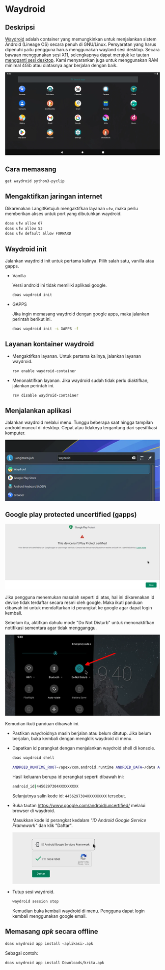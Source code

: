 # Waydroid

## Deskripsi

[Waydroid] adalah container yang memungkinkan untuk menjalankan sistem Android (Lineage OS) secara penuh di GNU/Linux. Persyaratan yang harus dipenuhi yaitu pengguna harus menggunakan wayland sesi desktop. Secara bawaan menggunakan sesi X11, selengkapnya dapat merujuk ke tautan [mengganti sesi desktop](../../konfigurasi/kde/sesi-desktop.md#mengganti-sesi-desktop). Kami menyarankan juga untuk menggunakan RAM minimal 4Gib atau diatasnya agar berjalan dengan baik.

![Waydroid LangitKetujuh OS](../../media/image/waydroid-langitketujuh-id.webp)

## Cara memasang

```sh
get waydroid python3-pyclip
```

## Mengaktifkan jaringan internet

Dikarenakan LangitKetujuh mengaktifkan layanan `ufw`, maka perlu memberikan akses untuk port yang dibutuhkan waydroid.

```sh
doas ufw allow 67
doas ufw allow 53
doas ufw default allow FORWARD
```

## Waydroid init

Jalankan waydroid init untuk pertama kalinya. Pilih salah satu, vanilla atau gapps.


- Vanilla

  Versi android ini tidak memiliki aplikasi google.

  ```sh
  doas waydroid init
  ```

- GAPPS

  Jika ingin memasang waydroid dengan google apps, maka jalankan perintah berikut ini.

  ```sh
  doas waydroid init -s GAPPS -f
  ```

## Layanan kontainer waydroid

- Mengaktifkan layanan. Untuk pertama kalinya, jalankan layanan waydroid.

  ```sh
  rsv enable waydroid-container
  ```

- Menonaktifkan layanan. Jika waydroid sudah tidak perlu diaktifkan, jalankan perintah ini.

  ```sh
  rsv disable waydroid-container
  ```

## Menjalankan aplikasi

Jalankan waydroid melalui menu. Tunggu beberapa saat hingga tampilan android muncul di desktop. Cepat atau tidaknya tergantung dari spesifikasi komputer.

![Waydroid LangitKetujuh OS](../../media/image/waydroid-menu-langitketujuh-id.webp)

## Google play protected uncertified (gapps)

![Waydroid not protect device LangitKetujuh OS](../../media/image/waydroid-unprotect-device-langitketujuh-id.webp)

Jika pengguna menemukan masalah seperti di atas, hal ini dikarenakan id device tidak terdaftar secara resmi oleh google. Maka ikuti panduan dibawah ini untuk mendaftarkan id perangkat ke google agar dapat login kembali.

Sebelum itu, aktifkan dahulu mode "Do Not Disturb" untuk menonaktifkan notifikasi sementara agar tidak mengganggu.

![Waydroid do not disturb LangitKetujuh OS](../../media/image/waydroid-do-not-disturb-langitketujuh-id.webp)

Kemudian ikuti panduan dibawah ini.

- Pastikan waydroidnya masih berjalan atau belum ditutup. Jika belum berjalan, buka kembali dengan mengklik waydroid di menu.

- Dapatkan id perangkat dengan menjalankan waydroid shell di konsole.

  ```sh
  doas waydroid shell
  ```

  ```sh
  ANDROID_RUNTIME_ROOT=/apex/com.android.runtime ANDROID_DATA=/data ANDROID_TZDATA_ROOT=/system/usr/share/zoneinfo ANDROID_I18N_ROOT=/apex/com.android.i18n sqlite3 /data/data/com.google.android.gsf/databases/gservices.db "select * from main where name = \"android_id\";"; exit
  ```

  Hasil keluaran berupa id perangkat seperti dibawah ini:

  ```sh
  android_id|4456297304XXXXXXXXX
  ```

  Selanjutnya salin kode id: `4456297304XXXXXXXXX` tersebut.

- Buka tautan <https://www.google.com/android/uncertified/> melalui browser di waydroid.

  Masukkan kode id perangkat kedalam _"ID Android Google Service Framework"_ dan klik "Daftar".

  ![Waydroid LangitKetujuh OS](../../media/image/waydroid-uncertified-langitketujuh-id.webp)

- Tutup sesi waydroid.

  ```sh
  waydroid session stop
  ```

  Kemudian buka kembali waydroid di menu. Pengguna dapat login kembali menggunakan google email.

## Memasang _apk_ secara offline

```sh
doas waydroid app install <aplikasi>.apk
```

Sebagai contoh:

```sh
doas waydroid app install Downloads/krita.apk
```

[Waydroid]: https://waydro.id
